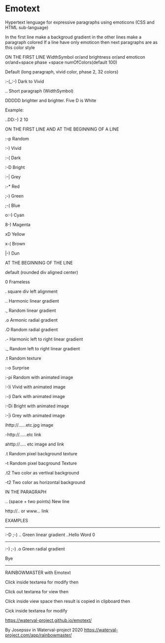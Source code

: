 # Emotext
Hypertext lenguage for expressive paragraphs using emoticons 
(CSS and HTML sub-language)

In the first line make a backgroud gradient in the other lines make a paragraph colored
If a line have only emoticon then next paragraphs are as this color style

ON THE FIRST LINE   WidthSymbol or/and brightness or/and emoticon or/and+space  phase +space numOfColors(default 100)

Default (long paragraph, vivid color, phase 2, 32 colors)

:-(_:-) Dark to Vivid

.. Short paragraph (WidthSymbol)

DDDDD  brighter and brighter. Five D is White

Example:

..DD:-) 2 10


ON THE FIRST LINE AND AT THE BEGINNING OF A LINE

:-p Random

:-) Vivid

:-( Dark

:-D Bright

:-| Grey


:-* Red

;-) Green

;-( Blue


o:-) Cyan

8-) Magenta

xD Yellow


x-( Brown

|-) Dun


AT THE BEGINNING OF THE LINE

default (rounded div aligned center)

0 Frameless

. square div left alignment

.. Harmonic linear gradient 

., Random linear gradient 

.o Armonic radial gradient 

.O Random radial gradient  

.- Harmonic left to right linear gradient

._  Random left to right linear gradient

.t Random texture

:-o Surprise

:-pi Random with animated image

:-)i Vivid with animated image

:-(i Dark with animated image

:-Di Bright with animated image

:-|i Grey with animated image

ihttp://......etc.jpg image

-http://......etc  link

ahttp://..... etc image and link

.t Random pixel background texture

-t Random pixel bacground Texture

.t2  Two color as vertival background

-t2 Two color as horizontal background


IN THE PARAGRAPH

 ..  (space + two points) New line 
 
http://..  or www...     link
 


EXAMPLES

____________________
:-D
;-) .. Green linear gradient ..Hello Word
0
______________________
:-)
;-) .o Green radial gradient

Bye
___________________________









RAINBOWMASTER with Emotext

Click inside textarea for modify
then

Click out textarea for view
then

Click inside view space then result is copied in clipboard
then 

Cick inside textarea for modify





https://waterval-project.github.io/emotext/

By Josepssv in Waterval-project 2020  https://waterval-project.com/app/rainbowmaster/
